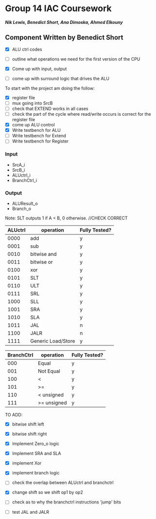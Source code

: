 # Group 14 IAC Coursework
##### Nik Lewis, Benedict Short, Ana Dimoska, Ahmed Elkouny
## Component Written by Benedict Short

- [x]  ALU ctrl codes
- [ ]  outline what operations we need for the first version of the CPU
- [x]  Come up with input, output
- [ ]  come up with surround logic that drives the ALU


To start with the project am doing the follow:
- [x] register file
- [ ] mux going into SrcB
- [ ] check that EXTEND works in all cases
- [ ] check the part of the cycle where read/write occurs is correct for the register file
- [x] come up ALU control
- [x] Write testbench for ALU
- [ ] Write testbench for Extend 
- [ ] Write testbench for Register 

### Input

- SrcA_i
- SrcB_i
- ALUctrl_i
- BranchCtrl_i

### Output

- ALUResult_o
- Branch_o

Note: SLT outputs 1 if A < B, 0 otherwise. //CHECK CORRECT

| ALUctrl | operation | Fully Tested? |
| --- | --- | --- |
| 0000 | add | y |
| 0001 | sub | y |
| 0010 | bitwise and | y |
| 0011 | bitwise or | y |
| 0100 | xor | y |
| 0101 | SLT | y |
| 0110 | ULT | y |
| 0111 | SRL | y |
| 1000 | SLL | y |
| 1001 | SRA | y |
| 1010 | SLA | y |
| 1011 | JAL | n |
| 1100 | JALR | n |
| 1111 | Generic Load/Store | y |


| BranchCtrl | operation | Fully Tested? |
| --- | --- | --- |
| 000 | Equal | y |
| 001 | Not Equal | y |
| 100 | < | y |
| 101 | >= | y |
| 110 | < unsigned | y |
| 111 | >= unsigned | y |


TO ADD:
- [x] bitwise shift left
- [x] bitwise shift right
- [x] Implement Zero_o logic
- [x] Implement SRA and SLA
- [x] implement Xor
- [x] implement branch logic
- [ ] check the overlap between ALUctrl and branchctrl
- [x] change shift so we shift op1 by op2
- [ ] check as to why the branchctrl instructions 'jump' bits

- [ ] test JAL and JALR
